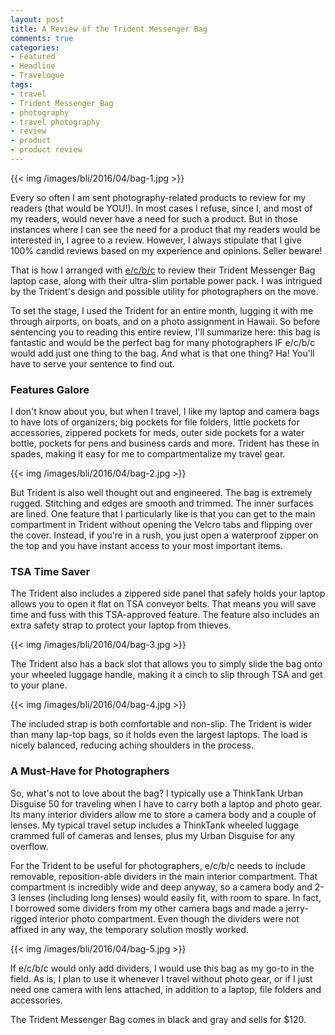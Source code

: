 ```yaml
---
layout: post
title: A Review of the Trident Messenger Bag
comments: true
categories:
- Featured
- Headline
- Travelogue
tags:
- travel
- Trident Messenger Bag
- photography
- travel photography
- review
- product
- product review
---
```


{{<  img /images/bli/2016/04/bag-1.jpg  >}}

Every so often I am sent photography-related products to review for my readers (that would be YOU!). In most cases I refuse, since I, and most of my readers, would never have a need for such a product. But in those instances where I can see the need for a product that my readers would be interested in, I agree to a review. However, I always stipulate that I give 100% candid reviews based on my experience and opinions. Seller beware!

<!--more-->

That is how I arranged with [e/c/b/c](http://www.ec-bc.com) to review their Trident Messenger Bag laptop case, along with their ultra-slim portable power pack. I was intrigued by the Trident's  design and possible utility for photographers on the move. 

To set the stage, I used the Trident for an entire month, lugging it with me through airports, on boats, and on a photo assignment in Hawaii. So before sentencing you to reading this entire review, I'll summarize here: this bag is fantastic and would be the perfect bag for many photographers IF e/c/b/c would add just one thing to the bag. And what is that one thing? Ha! You'll have to serve your sentence to find out. 

### Features Galore

I don't know about you, but when I travel, I like my laptop and camera bags to have lots of organizers; big pockets for file folders, little pockets for accessories, zippered pockets for meds, outer side pockets for a water bottle, pockets for pens and business cards and more. Trident has these in spades, making it easy for me to compartmentalize my travel gear. 

{{<  img /images/bli/2016/04/bag-2.jpg  >}}

But Trident is also well thought out and engineered. The bag is extremely rugged. Stitching and edges are smooth and trimmed. The inner surfaces are lined. One feature that I particularly like is that you can get to the main compartment in Trident without opening the Velcro tabs and flipping over the cover. Instead, if you're in a rush, you just open a waterproof zipper on the top and you have instant access to your most important items. 

### TSA Time Saver

The Trident also includes a zippered side panel that safely holds your laptop allows you to open it flat on TSA conveyor belts. That means you will save time and fuss with this TSA-approved feature. The feature also includes an extra safety strap to protect your laptop from thieves. 

{{<  img /images/bli/2016/04/bag-3.jpg  >}}

The Trident also has a back slot that allows you to simply slide the bag onto your wheeled luggage handle, making it a cinch to slip through TSA and get to your plane. 

{{<  img /images/bli/2016/04/bag-4.jpg  >}}

The included strap is both comfortable and non-slip. The Trident is wider than many lap-top bags, so it holds even the largest laptops. The load is nicely balanced, reducing aching shoulders in the process. 

### A Must-Have for Photographers

So, what's not to love about the bag? I typically use a ThinkTank Urban Disguise 50 for traveling when I have to carry both a laptop and photo gear. Its many interior dividers allow me to store a camera body and a couple of lenses. My typical travel setup includes a ThinkTank wheeled luggage crammed full of cameras and lenses, plus my Urban Disguise for any overflow.

For the Trident to be useful for photographers, e/c/b/c needs to include removable, reposition-able dividers in the main interior compartment. That compartment is incredibly wide and deep anyway, so a camera body and 2-3 lenses (including long lenses) would easily fit, with room to spare. In fact, I borrowed some dividers from my other camera bags and made a jerry-rigged interior photo compartment. Even though the dividers were not affixed in any way, the temporary solution mostly worked. 

{{<  img /images/bli/2016/04/bag-5.jpg  >}}

If e/c/b/c would only add dividers, I would use this bag as my go-to in the field. As is, I plan to use it whenever I travel without photo gear, or if I just need one camera with lens attached, in addition to a laptop, file folders and accessories. 

The Trident Messenger Bag comes in black and gray and sells for $120. 




